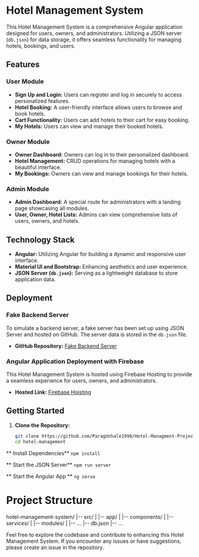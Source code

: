 # Hotel Management System

This Hotel Management System is a comprehensive Angular application designed for users, owners, and administrators. Utilizing a JSON server (`db.json`) for data storage, it offers seamless functionality for managing hotels, bookings, and users.

## Features

### User Module

- **Sign Up and Login:** Users can register and log in securely to access personalized features.
- **Hotel Booking:** A user-friendly interface allows users to browse and book hotels.
- **Cart Functionality:** Users can add hotels to their cart for easy booking.
- **My Hotels:** Users can view and manage their booked hotels.

### Owner Module

- **Owner Dashboard:** Owners can log in to their personalized dashboard.
- **Hotel Management:** CRUD operations for managing hotels with a beautiful interface.
- **My Bookings:** Owners can view and manage bookings for their hotels.

### Admin Module

- **Admin Dashboard:** A special route for administrators with a landing page showcasing all modules.
- **User, Owner, Hotel Lists:** Admins can view comprehensive lists of users, owners, and hotels.

## Technology Stack

- **Angular:** Utilizing Angular for building a dynamic and responsive user interface.
- **Material UI and Bootstrap:** Enhancing aesthetics and user experience.
- **JSON Server (`db.json`):** Serving as a lightweight database to store application data.

## Deployment

### Fake Backend Server

To simulate a backend server, a fake server has been set up using JSON Server and hosted on GitHub. The server data is stored in the `db.json` file.

- **GitHub Repository:** [Fake Backend Server](https://github.com/ParagUnhale1998/Hotel-Management-Data-Api.git)

### Angular Application Deployment with Firebase

This Hotel Management System is hosted using Firebase Hosting to provide a seamless experience for users, owners, and administrators.

- **Hosted Link:** [Firebase Hoisting](https://hotel-management-88cb3.web.app/user)

## Getting Started

1. **Clone the Repository:**
   ```bash
   git clone https://github.com/ParagUnhale1998/Hotel-Managment-Project.git
   cd hotel-management
** Install Dependencies**
```npm install```

** Start the JSON Server**
```npm run server```

** Start the Angular App **
```ng serve```

# Project Structure

hotel-management-system/
|-- src/
|   |-- app/
|       |-- components/
|       |-- services/
|       |-- modules/
|       |-- ...
|-- db.json
|-- ...

Feel free to explore the codebase and contribute to enhancing this Hotel Management System. If you encounter any issues or have suggestions, please create an issue in the repository.


